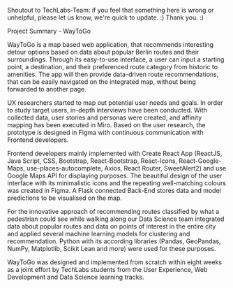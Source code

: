 Shoutout to TechLabs-Team: if you feel that something here is wrong or unhelpful, please let us know, we're quick to update. :)
Thank you. :)


Project Summary - WayToGo 

WayToGo is a map based web application, that recommends interesting detour options based on data about popular Berlin routes and their surroundings. Through its easy-to-use interface, a user can input a starting point, a destination, and their preferenced route category from historic to amenities. The app will then provide data-driven route recommendations, that can be easily navigated on the integrated map, without being forwarded to another page.

UX researchers started to map out potential user needs and goals. In order to study target users, in-depth interviews have been conducted. With collected data, user stories and personas were created, and affinity mapping has been executed in Miro. Based on the user research, the prototype is designed in Figma with continuous communication with Frontend developers.

Frontend developers mainly implemented with Create React App (ReactJS, Java Script, CSS, Bootstrap, React-Bootstrap, React-Icons, React-Google-Maps, use-places-autocomplete, Axios, React Router, SweetAlert2) and use Google Maps API for displaying purposes. The beautiful design of the user interface with its minimalistic icons and the repeating well-matching colours was created in Figma. A Flask connected Back-End stores data and model predictions to be visualised on the map.

For the innovative approach of recommending routes classified by what a pedestrian could see while walking along our Data Science team integrated data about popular routes and data on points of interest in the entire city and applied several machine learning models for clustering and recommendation. Python with its according libraries (Pandas, GeoPandas, NumPy, Matplotlib, Scikit Lean and more) were used for these purposes.

WayToGo was designed and implemented from scratch within eight weeks as a joint effort by TechLabs students from the User Experience, Web Development and Data Science learning tracks.
